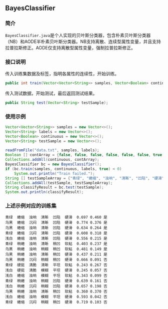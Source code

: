 ## BayesClassifier

### 简介

 `BayesClassifier.java`是个人实现的贝叶斯分类器，包含朴素贝叶斯分类器（NB）和AODE半朴素贝叶斯分类器。NB支持离散、连续型属性变量，并且支持拉普拉斯修正。AODE仅支持离散型属性变量，强制拉普拉斯修正。

### 接口说明  
	
传入训练集数据及标签，指明各属性的连续性，开始训练。

```java
public int train(Vector<Vector<String>> samples, Vector<Boolean> continuous, Vector<String> labels, boolean lapCorr, int algorithm);
```

传入测试数据，开始测试，最后返回测试结果。

```java
public String test(Vector<String> testSample);
```

### 使用示例

```java
Vector<Vector<String>> samples = new Vector<>();
Vector<String> labels = new Vector<>();
Vector<Boolean> continuous = new Vector<>();
Vector<String> testSample = new Vector<>();
        
readFromFile("data.txt", samples, labels);
Boolean [] contArray = {false, false, false, false, false, false, true, true};
Collections.addAll(continuous, contArray);
BayesClassifier bc = new BayesClassifier();
if (bc.train(samples, continuous, labels, true) < 0)
	System.out.println("Train failed.");
String [] testSampleArray = {"青绿", "蜷缩", "浊响", "清晰", "凹陷", "硬滑", "0.697", "0.460"};
Collections.addAll(testSample, testSampleArray);
String classifyResult = bc.test(testSample);
System.out.println(classifyResult);
```

### 上述示例对应的训练集

```
青绿  蜷缩  浊响  清晰  凹陷  硬滑  0.697 0.460 是  
乌黑  蜷缩  沉闷  清晰  凹陷  硬滑  0.774 0.376 是  
乌黑  蜷缩  浊响  清晰  凹陷  硬滑  0.634 0.264 是  
青绿  蜷缩  沉闷  清晰  凹陷  硬滑  0.608 0.318 是  
浅白  蜷缩  浊响  清晰  凹陷  硬滑  0.556 0.215 是  
青绿  稍蜷  浊响  清晰  稍凹  软粘  0.403 0.237 是  
乌黑  稍蜷  浊响  稍糊  稍凹  软粘  0.481 0.149 是  
乌黑  稍蜷  浊响  清晰  稍凹  硬滑  0.437 0.211 是  
乌黑  稍蜷  沉闷  稍糊  稍凹  硬滑  0.666 0.091 否  
青绿  硬挺  清脆  清晰  平坦  软粘  0.243 0.267 否  
浅白  硬挺  清脆  模糊  平坦  硬滑  0.245 0.057 否  
浅白  蜷缩  浊响  模糊  平坦  软粘  0.343 0.099 否  
青绿  稍蜷  浊响  稍糊  凹陷  硬滑  0.639 0.161 否  
浅白  稍蜷  沉闷  稍糊  凹陷  硬滑  0.657 0.198 否  
乌黑  稍蜷  浊响  清晰  稍凹  软粘  0.360 0.370 否  
浅白  蜷缩  浊响  模糊  平坦  硬滑  0.593 0.042 否  
青绿  蜷缩  沉闷  稍糊  稍凹  硬滑  0.719 0.103 否  
```
